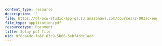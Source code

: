 ```yaml
---
content_type: resource
description: ''
file: https://ol-ocw-studio-app-qa.s3.amazonaws.com/courses/2-003sc-engineering-dynamics-fall-2011/0f8ca4dcfa6f63c95b605ebf4ddc1add_pYZMNOuRwk0.pdf
file_type: application/pdf
resourcetype: Document
title: 3play pdf file
uid: 0f8ca4dc-fa6f-63c9-5b60-5ebf4ddc1add
---
```

